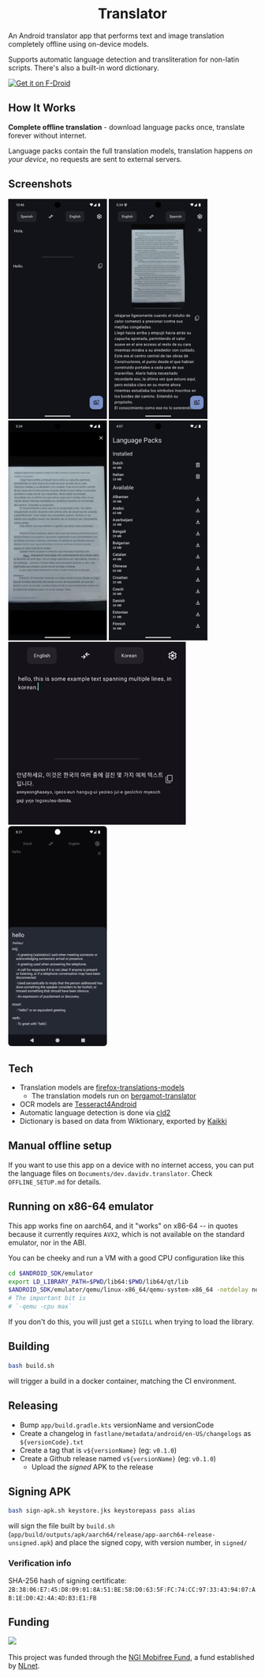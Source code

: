 <h1><center>Translator</center></h1>

An Android translator app that performs text and image translation completely offline using on-device models.

Supports automatic language detection and transliteration for non-latin scripts. There's also a built-in word dictionary.

[<img src="https://f-droid.org/badge/get-it-on.png" alt="Get it on F-Droid"
    height="80">](https://f-droid.org/packages/dev.davidv.translator)


## How It Works

**Complete offline translation** - download language packs once, translate forever without internet.

Language packs contain the full translation models, translation happens _on your device_, no requests are sent to external servers.

## Screenshots

[<img src="fastlane/metadata/android/en-US/images/phoneScreenshots/01_main_interface.png" width="200px">](fastlane/metadata/android/en-US/images/phoneScreenshots/01_main_interface.png)
[<img src="fastlane/metadata/android/en-US/images/phoneScreenshots/02_image_translation.png" width="200px">](fastlane/metadata/android/en-US/images/phoneScreenshots/02_image_translation.png)
[<img src="fastlane/metadata/android/en-US/images/phoneScreenshots/04_image_translation_big.png" width="200px">](fastlane/metadata/android/en-US/images/phoneScreenshots/04_image_translation_big.png)
[<img src="fastlane/metadata/android/en-US/images/phoneScreenshots/05_language_packs.png" width="200px">](fastlane/metadata/android/en-US/images/phoneScreenshots/05_language_packs.png)
[<img src="fastlane/metadata/android/en-US/images/phoneScreenshots/03_transliteration.jpg" width="360px">](fastlane/metadata/android/en-US/images/phoneScreenshots/03_transliteration.jpg)
[<img src="fastlane/metadata/android/en-US/images/phoneScreenshots/07_dictionary.png" width="200px">](fastlane/metadata/android/en-US/images/phoneScreenshots/07_dictionary.png)

## Tech

- Translation models are [firefox-translations-models](https://github.com/mozilla/firefox-translations-models/tree/main)
  - The translation models run on [bergamot-translator](https://github.com/browsermt/bergamot-translator)
- OCR models are [Tesseract4Android](https://github.com/adaptech-cz/Tesseract4Android)
- Automatic language detection is done via [cld2](https://github.com/CLD2Owners/cld2)
- Dictionary is based on data from Wiktionary, exported by [Kaikki](https://kaikki.org/)

## Manual offline setup

If you want to use this app on a device with no internet access, you can put the language files on `Documents/dev.davidv.translator`. Check
`OFFLINE_SETUP.md` for details.

## Running on x86-64 emulator

This app works fine on aarch64, and it "works" on x86-64 -- in quotes because it currently requires `AVX2`, which is not available on the standard emulator, nor in the ABI.

You can be cheeky and run a VM with a good CPU configuration like this

```bash
cd $ANDROID_SDK/emulator
export LD_LIBRARY_PATH=$PWD/lib64:$PWD/lib64/qt/lib
$ANDROID_SDK/emulator/qemu/linux-x86_64/qemu-system-x86_64 -netdelay none -netspeed full -avd Medium_Phone_API_35 -qt-hide-window -grpc-use-token -idle-grpc-timeout 300 -qemu -cpu max
# The important bit is
# `-qemu -cpu max`
```

If you don't do this, you will just get a `SIGILL` when trying to load the library.

## Building

```sh
bash build.sh
```

will trigger a build in a docker container, matching the CI environment.

## Releasing

- Bump `app/build.gradle.kts` versionName and versionCode
- Create a changelog in `fastlane/metadata/android/en-US/changelogs` as `${versionCode}.txt`
- Create a tag that is `v${versionName}` (eg: `v0.1.0`)
- Create a Github release named `v${versionName}` (eg: `v0.1.0`)
  - Upload the _signed_ APK to the release

## Signing APK
```sh
bash sign-apk.sh keystore.jks keystorepass pass alias
```

will sign the file built by `build.sh` (`app/build/outputs/apk/aarch64/release/app-aarch64-release-unsigned.apk`) and place the signed copy, with version number, in `signed/`

### Verification info

SHA-256 hash of signing certificate: `2B:38:06:E7:45:D8:09:01:8A:51:BE:58:D0:63:5F:FC:74:CC:97:33:43:94:07:AB:1E:D0:42:4A:4D:B3:E1:FB`

## Funding

<img src="https://nlnet.nl/logo/banner.svg" width="200px">

This project was funded through the [NGI Mobifree Fund](https://nlnet.nl/mobifree), a fund established by [NLnet](https://nlnet.nl).
